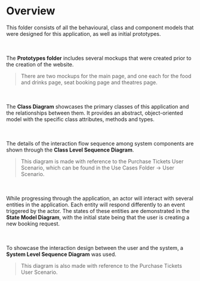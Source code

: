 # Overview

This folder consists of all the behavioural, class and component models that were designed for this application, as well as initial prototypes.

<br></br>
The **Prototypes folder** includes several mockups that were created prior to the creation of the website. 
>There are two mockups for the main page, and one each for the food and drinks page, seat booking page and theatres page.
>
<br></br>
The **Class Diagram** showcases the primary classes of this application and the relationships between them. It provides an abstract, object-oriented model with the specific class attributes, methods and types. 

<br><br>
The details of the interaction flow sequence among system components are shown through the **Class Level Sequence Diagram**.
>This diagram is made with reference to the Purchase Tickets User Scenario, which can be found in the Use Cases Folder -> User Scenario.
>
<br></br>
While progressing through the application, an actor will interact with several entities in the application. Each entity will respond differently to an event triggered by the actor. The states of these entities are demonstrated in the **State Model Diagram**, with the initial state being that the user is creating a new booking request.

<br></br>
To showcase the interaction design between the user and the system, a **System Level Sequence Diagram** was used. 
>This diagram is also made with reference to the Purchase Tickets User Scenario.
>
